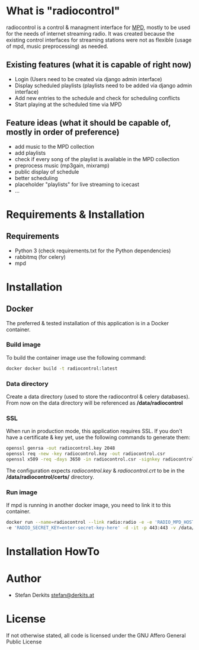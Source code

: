 # What is "radiocontrol"

radiocontrol is a control & managment interface for [MPD](http://www.musicpd.org/), mostly to be used for the needs of internet streaming radio.
It was created because the existing control interfaces for streaming stations were not as flexible (usage of mpd, music preprocessing) as needed.

## Existing features (what it is capable of right now)

* Login (Users need to be created via django admin interface)
* Display scheduled playlists (playlists need to be added via django admin interface)
* Add new entries to the schedule and check for scheduling conflicts
* Start playing at the scheduled time via MPD

## Feature ideas (what it should be capable of, mostly in order of preference)

* add music to the MPD collection
* add playlists
* check if every song of the playlist is available in the MPD collection
* preprocess music (mp3gain, mixramp)
* public display of schedule
* better scheduling
* placeholder "playlists" for live streaming to icecast
* ...

# Requirements & Installation

## Requirements

* Python 3 (check requirements.txt for the Python dependencies)
* rabbitmq (for celery)
* mpd

# Installation

## Docker

The preferred & tested installation of this application is in a Docker container.

### Build image

To build the container image use the following command:

```bash
docker docker build -t radiocontrol:latest
```

### Data directory

Create a data directory (used to store the radiocontrol & celery databases). From now on the data directory will be referenced as **/data/radiocontrol**

### SSL

When run in production mode, this application requires SSL. If you don't have a certificate & key yet, use the following commands to generate them:

```bash
openssl genrsa -out radiocontrol.key 2048
openssl req -new -key radiocontrol.key -out radiocontrol.csr
openssl x509 -req -days 3650 -in radiocontrol.csr -signkey radiocontrol.key -out radiocontrol.crt
```

The configuration expects *radiocontrol.key* & *radiocontrol.crt* to be in the **/data/radiocontrol/certs/** directory.

### Run image

If mpd is running in another docker image, you need to link it to this container.

```bash
docker run --name=radiocontrol --link radio:radio -e -e 'RADIO_MPD_HOST=radio' -e 'RADIO_MPD_PORT=6600' \
-e 'RADIO_SECRET_KEY=enter-secret-key-here' -d -it -p 443:443 -v /data/radiocontrol:/data radiocontrol
```

# Installation HowTo

# Author

* Stefan Derkits <stefan@derkits.at>

# License

If not otherwise stated, all code is licensed under the GNU Affero General Public License
